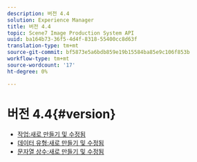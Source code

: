 ```yaml
---
description: 버전 4.4
solution: Experience Manager
title: 버전 4.4
topic: Scene7 Image Production System API
uuid: ba164b73-36f5-4d4f-8318-55400cc8d63f
translation-type: tm+mt
source-git-commit: bf5873e5a6bdb859e19b15584ba85e9c106f853b
workflow-type: tm+mt
source-wordcount: '17'
ht-degree: 0%

---
```



# 버전 4.4{#version}

* [작업:새로 만들기 및 수정됨](r-4-4-operations.md)
* [데이터 유형:새로 만들기 및 수정됨](r-4-4-types.md)
* [문자열 상수:새로 만들기 및 수정됨](r-4-4-string-constants.md)
